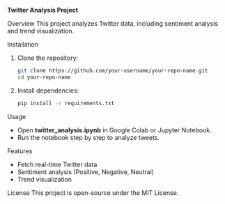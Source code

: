 **Twitter Analysis Project**

Overview
This project analyzes Twitter data, including sentiment analysis and trend visualization.

Installation
1. Clone the repository:
   ```bash
   git clone https://github.com/your-username/your-repo-name.git
   cd your-repo-name
   ```
2. Install dependencies:
   ```bash
   pip install -r requirements.txt
   ```

Usage
- Open **twitter_analysis.ipynb** in Google Colab or Jupyter Notebook.
- Run the notebook step by step to analyze tweets.

Features
- Fetch real-time Twitter data
- Sentiment analysis (Positive, Negative, Neutral)
- Trend visualization

License
This project is open-source under the MIT License.
